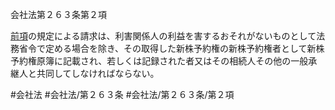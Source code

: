 会社法第２６３条第２項

[前項](会社法＿＿＿＿第２６３条第１項)の規定による請求は、利害関係人の利益を害するおそれがないものとして法務省令で定める場合を除き、その取得した新株予約権の新株予約権者として新株予約権原簿に記載され、若しくは記録された者又はその相続人その他の一般承継人と共同してしなければならない。

#会社法
#会社法/第２６３条
#会社法/第２６３条/第２項
